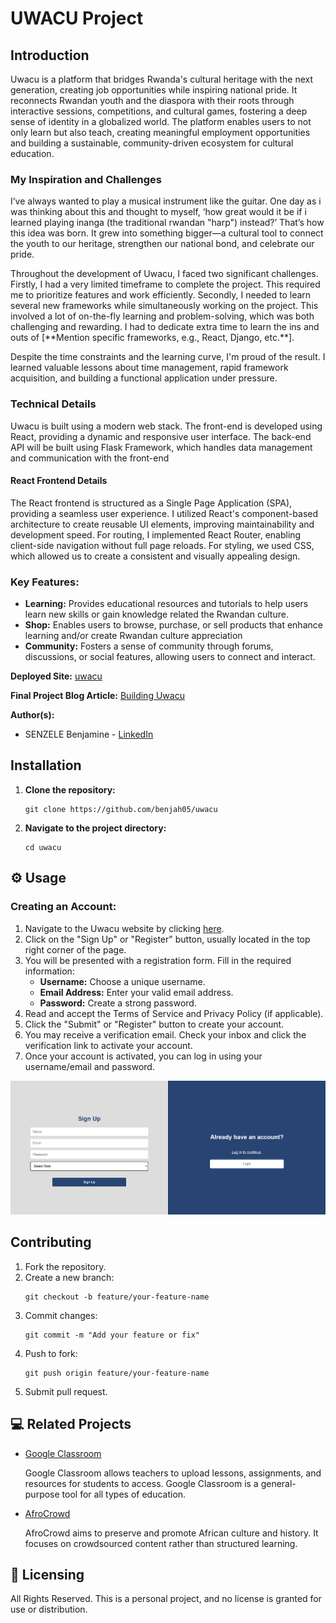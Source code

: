<h1>UWACU Project</h1>

<h2>Introduction</h2>
<p>Uwacu is a platform that bridges Rwanda's cultural heritage with the next generation, creating job opportunities while inspiring national pride. It reconnects Rwandan youth and the diaspora with their roots through interactive sessions, competitions, and cultural games, fostering a deep sense of identity in a globalized world. The platform enables users to not only learn but also teach, creating meaningful employment opportunities and building a sustainable, community-driven ecosystem for cultural education.</p>

<h3>My Inspiration and Challenges</h3>

<p>I’ve always wanted to play a musical instrument like the guitar. One day as i was thinking about this and thought to myself, ‘how great would it be if i learned playing inanga (the traditional rwandan "harp") instead?’ That’s how this idea was born. It grew into something bigger—a cultural tool to connect the youth to our heritage, strengthen our national bond, and celebrate our pride.</p>

<p>Throughout the development of Uwacu, I faced two significant challenges. Firstly, I had a very limited timeframe to complete the project. This required me to prioritize features and work efficiently. Secondly, I needed to learn several new frameworks while simultaneously working on the project. This involved a lot of on-the-fly learning and problem-solving, which was both challenging and rewarding. I had to dedicate extra time to learn the ins and outs of [**Mention specific frameworks, e.g., React, Django, etc.**].</p>

<p>Despite the time constraints and the learning curve, I'm proud of the result. I learned valuable lessons about time management, rapid framework acquisition, and building a functional application under pressure.</p>

<h3>Technical Details</h3>
    <p>Uwacu is built using a modern web stack. The front-end is developed using React, providing a dynamic and responsive user interface. The back-end API will be built using Flask Framework, which handles data management and communication with the front-end
    </p>

<h4>React Frontend Details</h4>
<p>The React frontend is structured as a Single Page Application (SPA), providing a seamless user experience. I utilized React's component-based architecture to create reusable UI elements, improving maintainability and development speed. For routing, I implemented React Router, enabling client-side navigation without full page reloads. For styling, we used CSS, which allowed us to create a consistent and visually appealing design.</p>

<h3>Key Features:</h3>

<ul>
    <li><strong>Learning:</strong> Provides educational resources and tutorials to help users learn new skills or gain knowledge related the Rwandan culture.</li>
    <li><strong>Shop:</strong> Enables users to browse, purchase, or sell products that enhance learning and/or create Rwandan culture appreciation</li>
    <li><strong>Community:</strong> Fosters a sense of community through forums, discussions, or social features, allowing users to connect and interact.</li>
</ul>

<p><strong>Deployed Site:</strong> <a href="https://benjah05.github.io/uwacu_landing_page/">uwacu</a></p>
<p><strong>Final Project Blog Article:</strong> <a href="https://medium.com/building-uwacu">Building Uwacu</a></p>

<p><strong>Author(s):</strong></p>
<ul>
    <li>SENZELE Benjamine - <a href="https://www.linkedin.com/in/benjamine-senzele/">LinkedIn</a></li>
</ul>

<h2>Installation</h2>

<ol>
    <li><strong>Clone the repository:</strong>
    <pre><code>git clone https://github.com/benjah05/uwacu</code></pre></li>
    <li><strong>Navigate to the project directory:</strong>
    <pre><code>cd uwacu</code></pre></li>
</ol>

<h2>⚙️ Usage</h2>

<h3>Creating an Account:</h3>
    <ol>
      <li>Navigate to the Uwacu website by clicking <a href="https://benjah05.github.io/uwacu_landing_page/">here</a>.</li>
      <li>Click on the "Sign Up" or "Register" button, usually located in the top right corner of the page.</li>
      <li>You will be presented with a registration form. Fill in the required information:
          <ul>
              <li><strong>Username:</strong> Choose a unique username.</li>
              <li><strong>Email Address:</strong> Enter your valid email address.</li>
              <li><strong>Password:</strong> Create a strong password.</li>
          </ul>
      </li>
      <li>Read and accept the Terms of Service and Privacy Policy (if applicable).</li>
      <li>Click the "Submit" or "Register" button to create your account.</li>
      <li>You may receive a verification email. Check your inbox and click the verification link to activate your account.</li>
      <li>Once your account is activated, you can log in using your username/email and password.</li>
    </ol>
    <img src="screenshot.png" alt="Screenshot of Login/SignUp page" width="600">

<h2>Contributing</h2>

<ol>
    <li>Fork the repository.</li>
    <li>Create a new branch:</li>
    <pre><code>git checkout -b feature/your-feature-name</code></pre>
    <li>Commit changes:</li>
    <pre><code>git commit -m "Add your feature or fix"</code></pre>
    <li>Push to fork:</li>
    <pre><code>git push origin feature/your-feature-name</code></pre>
    <li>Submit pull request.</li>
</ol>

<h2>💻 Related Projects</h2>

<ul>
    <li><a href="https://edu.google.com/">Google Classroom</a></li>
    <p>Google Classroom allows teachers to upload lessons, assignments, and resources for students to access.
    Google Classroom is a general-purpose tool for all types of education.
    </p>
    <li><a href="https://afrocrowd.org/">AfroCrowd</a></li>
    <p>AfroCrowd aims to preserve and promote African culture and history.
    It focuses on crowdsourced content rather than structured learning.</p>
</ul>

<h2>🪪 Licensing</h2>

<p>All Rights Reserved. This is a personal project, and no license is granted for use or distribution.</p>